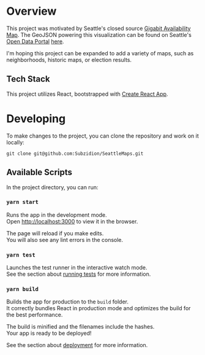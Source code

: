 # Overview

This project was motivated by Seattle's closed source [Gigabit Availability Map](https://www.seattle.gov/tech/initiatives/broadband/gigabit-availability). The GeoJSON powering this visualization can be found on Seattle's [Open Data Portal](https://data.seattle.gov/) [here](https://data.seattle.gov/Land-Base/Census-Tracts-2010/unjy-da86).

I'm hoping this project can be expanded to add a variety of maps, such as neighborhoods, historic maps, or election results.

## Tech Stack

This project utilizes React, bootstrapped with [Create React App](https://github.com/facebook/create-react-app).

# Developing

To make changes to the project, you can clone the repository and work on it locally:

```
git clone git@github.com:Subzidion/SeattleMaps.git
```

## Available Scripts

In the project directory, you can run:

### `yarn start`

Runs the app in the development mode.<br />
Open [http://localhost:3000](http://localhost:3000) to view it in the browser.

The page will reload if you make edits.<br />
You will also see any lint errors in the console.

### `yarn test`

Launches the test runner in the interactive watch mode.<br />
See the section about [running tests](https://facebook.github.io/create-react-app/docs/running-tests) for more information.

### `yarn build`

Builds the app for production to the `build` folder.<br />
It correctly bundles React in production mode and optimizes the build for the best performance.

The build is minified and the filenames include the hashes.<br />
Your app is ready to be deployed!

See the section about [deployment](https://facebook.github.io/create-react-app/docs/deployment) for more information.
